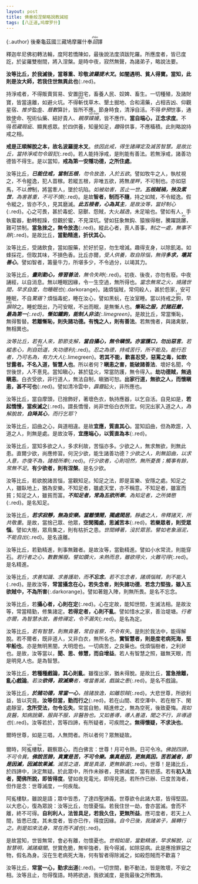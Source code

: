 ```yaml
---
layout: post
title: 佛垂般涅槃略說教誡經
tags: [八正道,鸠摩罗什]
---
```


{:.author}
後秦龜茲國三藏鳩摩羅什奉<dfn title="诏书。皇帝下达命令。"><ruby>詔<rt>zhào</rt></ruby></dfn>譯

釋迦牟尼佛初轉法輪，度阿若憍陳如，最後說法度須跋陀羅。所應度者，皆已度訖，於娑羅雙樹間，將入涅槃。是時中夜，寂然無聲，為諸弟子，略說法要。

**汝等比丘，於我滅後，當尊重、珍敬*波羅提木叉*。如闇遇明、貧人得寶。當知，此則是汝大師，若我住世無異此也**{:.red}。

持淨戒者，不得販賣貿易、安置田宅，畜養人民、奴婢、畜生。一切種殖，及諸財寶，皆當遠離，如避火坑。不得<ruby>斬<rt>zhǎn</rt></ruby>伐草木、墾土掘地、合和湯藥，占相吉凶、仰觀星宿、<dfn title="推算天象历法。古人谓日月转运于天，犹如人之行步，可推算而知。">推步</dfn>盈虛、<dfn title="犹历法。观测天象以推算年时节候的方法。">曆數</dfn>算計，皆所不應。節身時食，清淨自活。不得<dfn title="预闻而参议其事；介入，参加。">參預</dfn>世事，通致使命、呪術仙藥、結好貴人、<dfn title="亲爱厚待。关系亲密。">親厚</dfn><dfn title="轻慢。"><ruby>媟<rt>xiè</rt>嫚<rt>màn</rt></ruby></dfn>，皆不應作。**當自端心，正念求度**。不得<dfn title="裹藏；隐藏。"><ruby>苞<rt>bāo</rt></ruby>藏</dfn><dfn title="比喻人的过失或事物的缺点。">瑕<ruby>疵<rt>cī</rt></ruby></dfn>、顯異惑眾。於四供養，知量知足，<dfn title="通取。求取，采取；仅仅。">趣</dfn>得供事，不應稸積。此則略說持戒之相。

**戒是正順解脫之本，故名波羅提木叉**。*依因此戒，得生諸禪定及滅苦智慧。是故比丘，當持淨戒勿令毀犯*{:.red}。若人能持淨戒，是則能有善法。若無淨戒，諸善功德皆不得生。是以當知，**戒為第一安隱功德，之所住處**。

汝等比丘，_**已能住戒，當制五根**，勿令放逸，入於五欲_。譬如牧牛之人，執杖視之，不令縱逸，犯人苗稼。若縱五根，非唯五欲，將無<dfn title="界限，边际。">崖畔</dfn>，不可制也。亦如惡馬，不以<dfn title="驾驭马的缰绳。"><ruby>轡<rt>pèi</rt></ruby></dfn>制，將當牽人，墜於坑陷。*如被劫害，苦止一世。**五根賊禍，殃及累世**，為害甚重，不可不慎*{:.red}。是故**智者，制而不隨**，持之如賊，不令縱逸。假令縱之，皆亦不久，見其磨滅。_**此五根者，心為其主**，是故汝等，當好制心_{:.red}。心之可畏，甚於毒蛇、惡獸、怨賊，大火<dfn title="逃跑，逃窜。">越逸</dfn>，未足喻也。譬如有人，手執蜜器，動轉輕躁，但觀於蜜，不見深坑。譬如狂象無鈎、猿猴得樹，騰躍跳<ruby>躑<rt>zhí</rt></ruby>，難可禁制。**當急挫之，無令放逸**{:.red}。縱此心者，喪人善事，*制之一處，無事不辦*{:.red}。是故比丘，**當勤精進，折伏其心**。

汝等比丘，受諸飲食，當如服藥，於好於惡，勿生增減。趣得支身，以除飢渴。如蜂採花，但取其味，不損色香。比丘亦爾，_受人供養，取自除惱，無得**多求，壞其善心**_。譬如智者，籌量牛力，所堪多少，不令過分，以竭其力。

汝等比丘，_**晝則勤心，修習善法**，無令失時_{:.red}。初夜、後夜，亦勿有廢。中夜誦經，以自消息。無以睡眠因緣，令一生空過，無所得也。*當念無常之火，燒諸世間，早求自度，勿睡眠也*{:.darkorange}。諸煩惱賊，常伺殺人，甚於怨家，安可睡眠，不自<dfn title="受惊动而醒来。">驚寤</dfn>？煩惱毒蛇，睡在汝心，譬如黑蚖，在汝室睡。當以持戒之<ruby>鉤<rt>gōu</rt></ruby>，早<dfn title="排除。"><ruby>摒<rt>bìng</rt></ruby>除</dfn>之。睡蛇既出，乃可安眠，不出而眠，是無慚人也。_**慚恥之服，於諸莊嚴，最為第一**{:.red}。**慚如鐵鉤，能制人非法**{:.limegreen}_。是故比丘，常當慚恥，無得暫替。**若離慚恥，則失諸功德。有愧之人，則有善法**。若無愧者，與諸禽獸，無相異也。

*汝等比丘，若有人來，節節支解，**當自攝心，無令瞋恨。亦當護口，勿出惡言**。若縱恚心，則自<dfn title="伤害，损害，阻碍。"><ruby>妨<rt>fáng</rt></ruby></dfn>道，失功德利*{:.red}。*忍之為德，持戒苦行，所不能及。能行忍者，乃可名為，有力大人*{:.limegreen}。**若其不能，歡喜忍受，惡罵之毒，如飲甘露者。不名入道，智慧人也**。所以者何？**瞋恚之害，能破諸善法**、壞好名聞，今世後世，人不憙見。當知瞋心，甚於猛火，常當防護，無令得入。**劫功德賊，無過瞋恚**。白衣受欲，非行道人，無法自制，瞋猶可恕。**出家行道，無欲之人，而懷瞋恚，甚不可也**{:.red}。譬如清冷雲中，<dfn title="响雷，震雷。">霹靂</dfn>起火，非所應也。

汝等比丘，當自摩頭，已捨飾好，著壞色衣，執持應器，以乞自活。自見如是，**若起憍慢，當疾滅之**{:.red}。謂長憍慢，尚非世俗白衣所宜。何況出家入道之人，*為解脫故，**自降其心**，而行乞耶*？

汝等比丘，諂曲之心，與道相違。是故**宜應，質直其心**。當知諂曲，但為欺誑，入道之人，則無是處。是故汝等，**宜應端心，以質直為本**{:.red}。

汝等比丘，當知多欲之人，多求利故，苦惱亦多。少欲之人，無求無欲，則無此患。直爾少欲，尚應修習。何況少欲，能生諸善功德？*少欲之人，則無諂曲，以求人意，亦復不為，諸根所牽*{:.red}。*行少欲者，心則坦然，無所憂畏；觸事有餘，常無不足*。**有少欲者，則有涅槃**。是名少欲。

汝等比丘，若欲脫諸苦惱，當觀知足。知足之法，即是富樂、安隱之處。知足之人，雖臥地上，猶為安樂。不知足者，雖處天堂，亦不稱意。不知足者，雖富而貧；知足之人，雖貧而富。_**不知足者，常為五欲所牽**。為知足者，之所憐愍_{:.red}。是名知足。

汝等比丘，_**若求寂靜，無為安樂。當離憒閙，獨處閑居**。靜處之人，帝釋諸天，所共敬重_。是故，當捨己眾、他眾，**空閑獨處，思滅苦本**{:.red}。**若樂眾者，則受眾惱**。譬如大樹，眾鳥集之，則有枯折之患。*世間縛著，沒於眾苦。譬如老象溺泥，不能自出*{:.red}。是名遠離。

汝等比丘，若勤精進，則事無難者。是故汝等，當勤精進。譬如小水常流，則能穿石。*若行者之心，數數懈廢。譬如鑽火，未熱而息，雖欲得火，火難可得*{:.red}。是名精進。

汝等比丘，*求善知識、求善護助，而**不忘念**。若不忘念者，諸煩惱賊，則不能入*{:.red}。是故汝等，**常當攝念在心，若失念者，則失諸功德**。**若念力堅強，雖入五欲賊中，不為所害**{:.darkorange}。譬如著鎧入陣，則無所畏。是名不忘念。

汝等比丘，若**攝心者，心則在定**{:.red}。心在定故，能知世間，生滅法相。是故汝等，常當精勤，修集諸定。**若得定者，心則不亂**。譬如惜水之家，善治堤塘。*行者亦爾，為智慧水故，善修禪定，令不漏失*{:.red}。是名為定。

汝等比丘，*若有智慧，則無貪著，常自省察，不令有失*。是則於我法中，能得解脫。若不爾者，既非道人，又非白衣，無所名也。**實智慧者，則是度老病死海，堅牢船也**。亦是無明黑闇，大明燈也。一切病苦，之良藥也。伐煩惱樹者，之利斧也。是故，汝等當以，**聞、思、修慧，而自增益**。若人有智慧之照，雖無天眼，而是明見人也。是為智慧。

汝等比丘，**若種種戲論，其心則亂**。雖復出家，猶未得脫。是故比丘，**當急捨離，亂心戲論**。*若汝**欲得，寂滅樂**者，唯當善滅，戲論之患*{:.red}。是名不戲論。

汝等比丘，_**於諸功德，常當一心**，捨諸放逸，如離怨賊_{:.red}。大悲世尊，所欲利益，皆以究竟。**汝等但當，勤而行之**{:.red}。若在山間、若空澤中、若在樹下、閑處靜室，**念所受法，勿令忘失**。常當自勉，精進修之，無為空死，後致憂悔。*我如良醫，知病說藥，服與不服，非醫咎也。又如善導，導人善道，聞之不行，非導過也*{:.red}。汝等若於，苦等四諦，有所疑者，可疾問之。**無得懷疑，不求決也**。

爾時世尊，如是三唱，人無問者。所以者何？眾無疑故。

爾時，阿<ruby>㝹<rt>nóu</rt></ruby>樓<ruby>馱<rt>tuó</rt></ruby>，觀察眾心，而白佛言：世尊！月可令熱，日可令冷。_佛說四諦，不可令異。**佛說苦諦，真實是苦，不可令樂。集真是因，更無異因。苦若滅者，即是因滅，因滅故果滅**。滅苦之道，實是真道，更無餘道_{:.red}。世尊！是諸比丘，於四諦中，決定無疑。於此眾中，所作未辦者，見佛滅度，當有悲感。若有**初入法者，聞佛所說，即皆得度**。譬如夜見電光，即得見道。若所作已辦、已度苦海者，但作是念：世尊滅度，一何疾哉。

阿㝹樓馱，雖說是語；眾中皆悉，了達四聖諦義。世尊欲令此諸大眾，皆得堅固。以大悲心，復為眾說：汝等比丘，勿懷憂惱。若我住世一劫，會亦當滅。會而不離，終不可得。**自利利人，法皆具足，若我久住，更無所益**。應可度者，若天上人間，皆悉已度。其未度者，皆亦已作，得度因緣。*自今已後，我諸弟子，展轉行之。則是如來法身，常在而不滅也*{:.red}。

是故當知，世皆無常，會必有離，勿懷憂也。*世相如是，當勤精進，早求解脫，以智慧明，滅諸癡闇*。世實危脆，無牢強者，我今得滅，如除惡病。此是應捨罪惡之物，假名為身。沒在生老病死大海，何有智者得除滅之，如殺怨賊而不歡喜？

汝等比丘，**常當一心，勤求出道**{:.red}。一切世間，動不動法，皆是敗壞，不安之相。汝等且止，勿得復語。時將欲過，我欲滅度，是我最後之所教誨。
